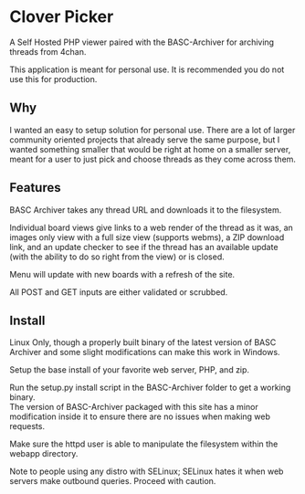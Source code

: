 Clover Picker
=============

A Self Hosted PHP viewer paired with the BASC-Archiver for archiving threads from 4chan.

This application is meant for personal use. It is recommended you do not use this for production.

Why
---

I wanted an easy to setup solution for personal use. There are a lot of larger community oriented projects that already serve the same purpose, but I wanted something smaller that would be right at home on a smaller server, meant for a user to just pick and choose threads as they come across them.

Features
--------

BASC Archiver takes any thread URL and downloads it to the filesystem.

Individual board views give links to a web render of the thread as it was, an images only view with a full size view (supports webms), a ZIP download link, and an update checker to see if the thread has an available update (with the ability to do so right from the view) or is closed.

Menu will update with new boards with a refresh of the site.

All POST and GET inputs are either validated or scrubbed.

Install
-------

Linux Only, though a properly built binary of the latest version of BASC Archiver and some slight modifications can make this work in Windows.

Setup the base install of your favorite web server, PHP, and zip.

Run the setup.py install script in the BASC-Archiver folder to get a working binary.  
The version of BASC-Archiver packaged with this site has a minor modification inside it to ensure there are no issues when making web requests.

Make sure the httpd user is able to manipulate the filesystem within the webapp directory.

Note to people using any distro with SELinux; SELinux hates it when web servers make outbound queries. Proceed with caution.
